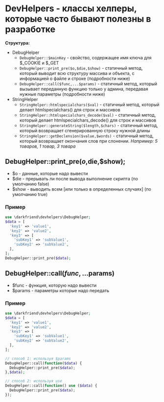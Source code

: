 # DevHelpers - классы хелперы, которые часто бывают полезны в разработке

**Структура:**
* DebugHelper
  * ```DebugHelper::$mainKey``` - свойство, содержащее имя ключа для $_COOKIE и $_GET
  * ```DebugHelper::print_pre($o,$die,$show)``` - статичный метод, который выводит всю структуру массива и объекта, с информацией о файле и строке (подробности ниже)
  * ```DebugHelper::call($func,...$params)``` - статичный метод, который вызывает переданную функцию только у админа, передавая нужные параметры (подробности ниже)
* StringHelper
  * ```StringHelper::htmlspecialchars($val)``` - статичный метод, который делает htmlspecialchars() для строк и массивов
  * ```StringHelper::htmlspecialchars_decode($val)``` - статичный метод, который делает htmlspecialchars_decode() для строк и массивов
  * ```StringHelper::generateString($length,$chars)``` - статичный метод, который возвращает сгенерированную строку нужной длины
  * ```StringHelper::getDeclension($value,$words)``` - статичный метод, который возвращает окончания слов при слонении. _Например: 5 товаров, 1 товар, 3 товара_
  
## DebugHelper::print_pre($o,$die,$show);
* $o - данные, которые надо вывести
* $die - прерывать ли после вывода выполнение скрипта (по умолчанию false)
* $show - выводить всем [или только в определенных случаях] (по умолчанию true)

### Пример
```php
use \darkfriend\devhelpers\DebugHelper;
$data = [
  'key1' => 'value1',
  'key2' => 'value2',
  'key3' => [
    'subKey1' => 'subValue1',
    'subKey2' => 'subValue2',
  ],
];
DebugHelper::print_pre($data);
```

## DebugHelper::call($func,...$params)
* $func - функция, которую надо вывести
* $params - параметры которые надо передать

### Пример
```php
use \darkfriend\devhelpers\DebugHelper;
$data = [
  'key1' => 'value1',
  'key2' => 'value2',
  'key3' => [
    'subKey1' => 'subValue1',
    'subKey2' => 'subValue2',
  ],
];

// способ 1: используя $params
DebugHelper::call(function($data) {
  DebugHelper::print_pre($data);
},$data);

// способ 2: используя use
DebugHelper::call(function() use ($data) {
  DebugHelper::print_pre($data);
});
```
